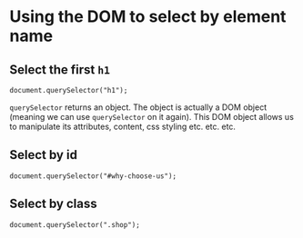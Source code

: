# Using the DOM to select by element name

## Select the first `h1`
```
document.querySelector("h1");
```
`querySelector` returns an object. The object is actually a DOM object (meaning we can use `querySelector` on it again). This DOM object allows us to manipulate its attributes, content, css styling etc. etc. etc.

## Select by id
```
document.querySelector("#why-choose-us");
```

## Select by class
```
document.querySelector(".shop");
```